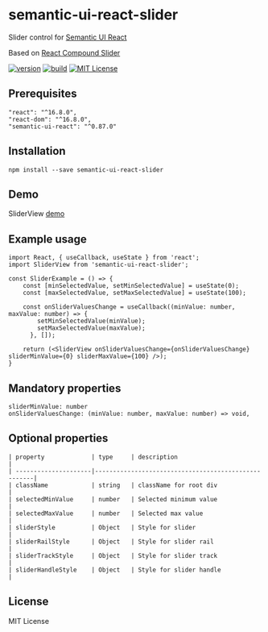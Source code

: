 # semantic-ui-react-slider
Slider control for [Semantic UI React]

Based on [React Compound Slider]

[![version][version-badge]][package]
[![build][build]][circleci]
[![MIT License][license-badge]][license]

## Prerequisites
    "react": "^16.8.0",
    "react-dom": "^16.8.0",
    "semantic-ui-react": "^0.87.0"

## Installation
    npm install --save semantic-ui-react-slider
    
## Demo
   SliderView [demo] 
    
## Example usage
    import React, { useCallback, useState } from 'react';
    import SliderView from 'semantic-ui-react-slider';
    
    const SliderExample = () => {
        const [minSelectedValue, setMinSelectedValue] = useState(0);
        const [maxSelectedValue, setMaxSelectedValue] = useState(100);
        
        const onSliderValuesChange = useCallback((minValue: number, maxValue: number) => {
            setMinSelectedValue(minValue);
            setMaxSelectedValue(maxValue);
          }, []);
       
        return (<SliderView onSliderValuesChange={onSliderValuesChange} sliderMinValue={0} sliderMaxValue={100} />);
    }
    

## Mandatory properties      
    sliderMinValue: number
    onSliderValuesChange: (minValue: number, maxValue: number) => void,
         
## Optional properties

    | property             | type     | description                              |
    | ---------------------|-----------------------------------------------------|
    | className            | string   | className for root div                   |    
    | selectedMinValue     | number   | Selected minimum value                   |
    | selectedMaxValue     | number   | Selected max value                       |
    | sliderStyle          | Object   | Style for slider                         |
    | sliderRailStyle      | Object   | Style for slider rail                    |
    | sliderTrackStyle     | Object   | Style for slider track                   |
    | sliderHandleStyle    | Object   | Style for slider handle                  |

    
## License
MIT License

[license-badge]: https://img.shields.io/badge/license-MIT-green
[license]: https://github.com/pksilen/semantic-ui-react-slider/blob/master/LICENSE
[version-badge]: https://img.shields.io/npm/v/semantic-ui-react-slider.svg?style=flat-square
[package]: https://www.npmjs.com/package/semantic-ui-react-slider
[build]: https://img.shields.io/circleci/project/github/pksilen/semantic-ui-react-slider/master.svg?style=flat-square
[circleci]: https://circleci.com/gh/pksilen/semantic-ui-react-slider/tree/master
[demo]: https://pksilen.github.io/semantic-ui-react-slider/
[Semantic UI React]: https://react.semantic-ui.com/
[React Compound Slider]: https://github.com/sghall/react-compound-slider
